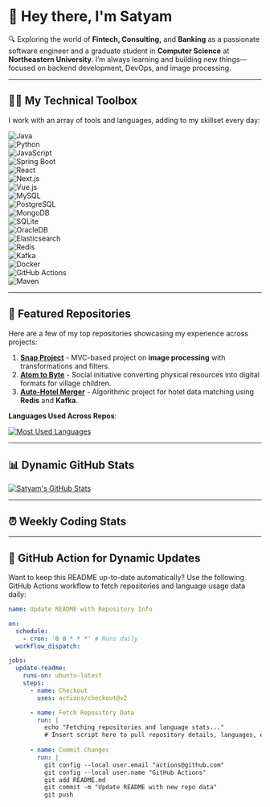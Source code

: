 # 👋 Hey there, I'm Satyam

🔍 Exploring the world of **Fintech, Consulting,** and **Banking** as a passionate software engineer and a graduate student in **Computer Science** at **Northeastern University**. I’m always learning and building new things—focused on backend development, DevOps, and image processing.

---


## 🧑‍💻 My Technical Toolbox
I work with an array of tools and languages, adding to my skillset every day:


![Java](https://img.shields.io/badge/Code-Java-blue?style=for-the-badge&logo=java&logoColor=white)  
![Python](https://img.shields.io/badge/Code-Python-blue?style=for-the-badge&logo=python&logoColor=white)  
![JavaScript](https://img.shields.io/badge/Code-JavaScript-blue?style=for-the-badge&logo=javascript&logoColor=white)  
![Spring Boot](https://img.shields.io/badge/Framework-SpringBoot-brightgreen?style=for-the-badge&logo=springboot&logoColor=white)  
![React](https://img.shields.io/badge/Framework-React-blue?style=for-the-badge&logo=react&logoColor=white)  
![Next.js](https://img.shields.io/badge/Framework-Next.js-black?style=for-the-badge&logo=nextdotjs&logoColor=white)  
![Vue.js](https://img.shields.io/badge/Framework-Vue.js-brightgreen?style=for-the-badge&logo=vuejs&logoColor=white)  
![MySQL](https://img.shields.io/badge/Database-MySQL-orange?style=for-the-badge&logo=mysql&logoColor=white)  
![PostgreSQL](https://img.shields.io/badge/Database-PostgreSQL-blue?style=for-the-badge&logo=postgresql&logoColor=white)  
![MongoDB](https://img.shields.io/badge/Database-MongoDB-green?style=for-the-badge&logo=mongodb&logoColor=white)  
![SQLite](https://img.shields.io/badge/Database-SQLite-lightblue?style=for-the-badge&logo=sqlite&logoColor=white)  
![OracleDB](https://img.shields.io/badge/Database-Oracle-red?style=for-the-badge&logo=oracle&logoColor=white)  
![Elasticsearch](https://img.shields.io/badge/Search-Elasticsearch-yellow?style=for-the-badge&logo=elasticsearch&logoColor=white)  
![Redis](https://img.shields.io/badge/Cache-Redis-red?style=for-the-badge&logo=redis&logoColor=white)  
![Kafka](https://img.shields.io/badge/Tools-Kafka-black?style=for-the-badge&logo=apachekafka&logoColor=white)  
![Docker](https://img.shields.io/badge/Tools-Docker-blue?style=for-the-badge&logo=docker&logoColor=white)  
![GitHub Actions](https://img.shields.io/badge/Tools-GitHub_Actions-lightgray?style=for-the-badge&logo=githubactions&logoColor=white)  
![Maven](https://img.shields.io/badge/Build-Maven-red?style=for-the-badge&logo=apachemaven&logoColor=white)

---

## 🚀 Featured Repositories
Here are a few of my top repositories showcasing my experience across projects:

1. **[Snap Project](https://github.com/satryampriyam01/snap)** - MVC-based project on **image processing** with transformations and filters.
2. **[Atom to Byte](https://github.com/satryampriyam01/atom-to-byte)** - Social initiative converting physical resources into digital formats for village children.
3. **[Auto-Hotel Merger](https://github.com/satryampriyam01/auto-hotel-merger)** - Algorithmic project for hotel data matching using **Redis** and **Kafka**.

**Languages Used Across Repos**:  

[![Most Used Languages](https://github-readme-stats.vercel.app/api/top-langs/?username=satyampriyam&langs_count=8&layout=compact&theme=radical)](https://github.com/anuraghazra/github-readme-stats)

---

## 📊 Dynamic GitHub Stats
[![Satyam's GitHub Stats](https://github-readme-stats.vercel.app/api?username=satyampriyam&show_icons=true&theme=radical&hide_border=true)](https://github.com/anuraghazra/github-readme-stats)

---

## ⏰ Weekly Coding Stats
<!-- This section will auto-update to show hours spent on various programming languages over the past week. -->
<!-- WakaTime Setup Required -->
<!--
[![Satyam's Coding Time](https://github-readme-stats.vercel.app/api/wakatime?username=satyampriyam&theme=radical&hide_border=true)](https://wakatime.com/@username)
-->

---

## 🤖 GitHub Action for Dynamic Updates
Want to keep this README up-to-date automatically? Use the following GitHub Actions workflow to fetch repositories and language usage data daily:

```yaml
name: Update README with Repository Info

on:
  schedule:
    - cron: '0 0 * * *' # Runs daily
  workflow_dispatch:

jobs:
  update-readme:
    runs-on: ubuntu-latest
    steps:
      - name: Checkout
        uses: actions/checkout@v2

      - name: Fetch Repository Data
        run: |
          echo "Fetching repositories and language stats..."
          # Insert script here to pull repository details, languages, etc.
          
      - name: Commit Changes
        run: |
          git config --local user.email "actions@github.com"
          git config --local user.name "GitHub Actions"
          git add README.md
          git commit -m "Update README with new repo data"
          git push
